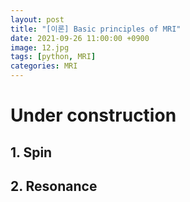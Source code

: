 ```yaml
---
layout: post
title: "[이론] Basic principles of MRI"
date: 2021-09-26 11:00:00 +0900
image: 12.jpg
tags: [python, MRI]
categories: MRI
---
```

# Under construction
## 1. Spin
## 2. Resonance
